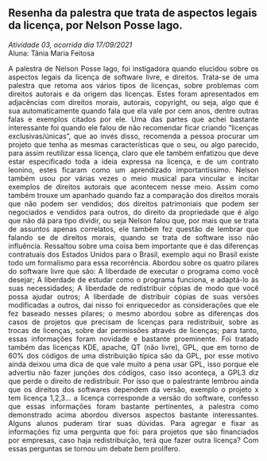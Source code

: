 ## **Resenha da palestra que trata de aspectos legais da licença, por Nelson Posse lago.**  
 _Atividade 03, ocorrida dia 17/09/2021_  
 Aluna: Tânia Maria Feitosa
<p align="justify">
A palestra de Nelson Posse lago, foi instigadora quando elucidou sobre os aspectos legais da licença de software livre, e direitos. Trata-se de uma palestra que retoma aos vários tipos de licenças, sobre problemas com direitos autorais e da origem das licenças. Estes foram apresentados em adjacências com direitos morais, autorais, copyright, ou seja, algo que é sua automaticamente quando fala que ela vale por cem anos, dentre outras falas e exemplos citados por ele.
Uma das partes que achei bastante interessante foi quando ele falou de não recomendar ficar criando “licenças exclusivas/únicas”, que ao invés disso, recomenda a pessoa procurar um projeto que tenha as mesmas características que o seu, ou algo parecido, para assim reutilizar essa licença, claro que ele também enfatizou que deve estar especificado toda a ideia expressa na licença, e de um contrato leonino, estes ficaram como um aprendizado importantíssimo.
Nelson também usou por várias vezes o meio musical para vincular e incitar exemplos de direitos autorais que acontecem nesse meio.  Assim como também trouxe um apanhado quando faz a comparação dos direitos morais que não podem ser vendidos; dos direitos patrimoniais que podem ser negociados e vendidos para outros, do direito da propriedade que é algo que não dá para tipo dividir, ou seja Nelson falou que, por mais que se trata de assuntos apenas correlatos, ele também fez questão de lembrar que falando se de direitos morais, quando se trata de software isso não influência.
Ressaltou sobre uma coisa bem importante que é das diferenças contratuais dos Estados Unidos para o Brasil, exemplo aqui no Brasil existe todo um formalismo para essa recorrência.  
Abordou sobre os quatro pilares do software livre que são: A liberdade de executar o programa como você desejar; A liberdade de estudar como o programa funciona, e adaptá-lo às suas necessidades; A liberdade de redistribuir cópias de modo que você possa ajudar outros; A liberdade de distribuir cópias de suas versões modificadas a outros, daí nisso foi enriquecedor as considerações que ele fez baseado nesses pilares; o mesmo abordou sobre as diferenças dos casos de projetos que precisam de licenças para redistribuir, sobre as trocas de licenças, sobre dar permissões através de licenças; para tanto, essas informações foram novidade e bastante proeminente. 
Foi tratado também das licenças KDE, apache, QT (não livre), GPL, que em torno de 60% dos códigos de uma distribuição típica são da GPL, por esse motivo ainda deixou uma dica de que vale muito a pena usar GPL, isso porque ele advertiu não fazer junções dos códigos, caso isso aconteça, a GPL3 diz que perde o direito de redistribuir.  Por isso que o palestrante lembrou ainda que os direitos dos softwares dependem da versão, exemplo o projeto x tem licença 1,2,3... a licença corresponde a versão do software, confesso que essas informações foram bastante pertinentes, a palestra como demonstrado acima abordou diversos aspectos bastante interessantes.
Alguns alunos puderam tirar suas dúvidas. Para agregar e fixar as informações fiz uma pergunta que foi: para projetos que são financiados por empresas, caso haja redistribuição, terá que fazer outra licença? Com essas perguntas se tornou um debate bem prolifero.</p>
